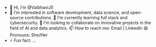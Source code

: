 - 👋 Hi, I’m @VaibhaviJ5
- 👀 I’m interested in software development, data science, and open-source contributions.
🌱 I’m currently learning full stack and cybersecurity.
💞️ I’m looking to collaborate on innovative projects in the field of AI and data analytics.
📫 How to reach me: Email | LinkedIn
😄 Pronouns: She/Her
- ⚡ Fun fact: ...

<!---
VaibhaviJ5/VaibhaviJ5 is a ✨ special ✨ repository because its `README.md` (this file) appears on your GitHub profile.
You can click the Preview link to take a look at your changes.
--->
